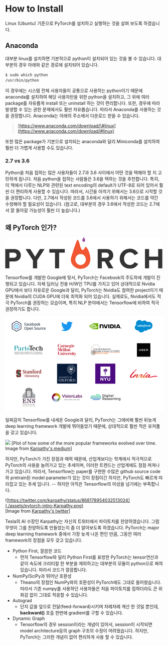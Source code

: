 # How to Install

Linux \(Ubuntu\) 기준으로 PyTorch를 설치하고 실행하는 것을 살펴 보도록 하겠습니다.

## Anaconda

대부분 linux를 설치하면 기본적으로 python이 설치되어 있는 것을 볼 수 있습니다. 대부분의 경우 아래와 같은 경로에 설치되어 있습니다.

```bash
$ sudo which python
/usr/bin/python
```

이 경우에는 시스템 전체 사용자들이 공통으로 사용하는 python이기 때문에 anaconda를 설치하여 해당 사용자만을 위한 python을 설치하고, 그 위에 여러 package를 자유롭게 install 또는 uninstall 하는 것이 편리합니다. 또한, 경우에 따라 발생할 수 있는 권한 문제에서도 훨씬 자유롭습니다. 따라서 Anaconda를 사용하는 것을 권장합니다. Anaconda는 아래의 주소에서 다운로드 받을 수 있습니다.

> [https://www.anaconda.com/download/\#linux](https://www.anaconda.com/download/#linux)

또한 많은 package가 기본으로 설치되는 anaconda와 달리 Miniconda를 설치하여 훨씬 더 가볍게 사용할 수도 있습니다.

### 2.7 vs 3.6

Python을 처음 접하는 많은 사용자들이 2.7과 3.6 사이에서 어떤 것을 택해야 할 지 고민하게 됩니다. 처음 python을 접하는 사람들은 3.6을 택하는 것을 추천합니다. 특히, 이 책에서 다루는 NLP와 관련된 text encoding의 default가 UTF-8로 되어 있어서 훨씬 더 편리하게 사용할 수 있습니다. 따라서, 시간을 아끼기 위해서는 3.6으로 시작할 것을 권장합니다. 다만, 2.7에서 작성된 코드를 3.6에서 사용하기 위해서는 코드를 약간 수정해야 할 필요성이 있습니다. \(참고로, 대부분의 경우 3.6에서 작성한 코드는 2.7에서 잘 돌아갈 가능성이 훨씬 더 높습니다.\)

## 왜 PyTorch 인가?

![](./assets/pytorch-intro-logo.png)

Tensorflow를 개발한 Google에 맞서, PyTorch는 Facebook의 주도하에 개발이 진행되고 있습니다. 자체 딥러닝 전용 H/W인 TPU를 가지고 있어 상대적으로 Nvidia GPU에서 보다 자유로운 Google과 달리, PyTorch는 Nvidia도 참여한 project이기 때문에 Nvidia의 CUDA GPU에 더욱 최적화 되어 있습니다. 실제로도, Nvidia에서도 적극 PyTorch를 권장하는 모습이며, 특히 NLP 분야에서는 Tensorflow에 비하여 적극 권장하기도 합니다.

![](./assets/pytorch-intro-company.png)

일찌감치 Tensorflow를 내세운 Google과 달리, PyTorch는 그에비해 훨씬 뒤늦게 deep learning framework 개발에 뛰어들었기 때문에, 상대적으로 훨씬 적은 유저풀을 갖고 있습니다.

![](https://cdn-images-1.medium.com/max/2000/1*8a2Nz2SnCgT9UFl7rSaywg.png)
[Plot of how some of the more popular frameworks evolved over time. Image from [Karpathy's medium](https://medium.com/@karpathy/a-peek-at-trends-in-machine-learning-ab8a1085a106)]

하지만, PyTorch가 가진 장점과 매력 때문에, 산업계보다는 학계에서 적극적으로 PyTorch의 사용을 늘려가고 있는 추세이며, 이러한 트렌드는 산업계에도 점점 퍼져나가고 있습니다. 따라서, Tensorflow는 paper를 구현한 수많은 github source code와 pretrain된 model parameter가 있는 것이 장점이긴 하지만, PyTorch도 빠르게 따라잡고 있는 추세 입니다. -- 하지만 아직은 Tensorflow의 아성을 넘기에는 부족합니다.

![https://twitter.com/karpathy/status/868178954032513024](./assets/pytorch-intro-Karpathy.png)  
\[Image from [Karpathy's twitter](https://twitter.com/karpathy/status/868178954032513024)\]

Tesla의 AI 수장인 Karpathy는 자신의 트위터에서 파이토치를 찬양하였습니다. 그럼 무엇이 그를 찬양하도록 만들었는지 좀 더 알아보도록 하겠습니다. PyTorch는 major deep learning framework 중에서 가장 늦게 나온 편인 만큼, 그동안 여러 framework의 장점을 모두 갖고 있습니다.

* Python First, 깔끔한 코드
  * 먼저 Tensorflow와 달리 Python First를 표방한 PyTorch는 tensor연산과 같이 속도에 크리티컬 한 부분을 제외하고는 대부분의 모듈이 python으로 짜여 있습니다. 따라서 코드가 깔끔합니다.
* NumPy/SciPy과 뛰어난 호환성
  * Theano의 장점인 NumPy와의 호환성이 PyTorch에도 그대로 들어왔습니다. 따라서 기존 numpy를 사용하던 사용자들은 처음 파이토치를 접하더라도 큰 위화감 없이 그대로 적응할 수 있습니다.
* Autograd
  * 단지 값을 앞으로 전달\(feed-forward\)시키며 차례차례 계산 한 것일 뿐인데, **backward\(\)** 호출 한번에 gradient를 구할 수 있습니다.
* Dynamic Graph
  * Tensorflow의 경우 session이라는 개념이 있어서, session이 시작되면 model architecture등의 graph 구조의 수정이 어려웠습니다. 하지만, PyTorch는 그러한 개념이 없어 편리하게 사용 할 수 있습니다.



